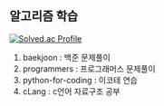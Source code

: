 ## 알고리즘 학습

[![Solved.ac Profile](http://mazassumnida.wtf/api/v2/generate_badge?boj=reozt599)](https://solved.ac/reozt599/)

1. baekjoon : 백준 문제풀이
2. programmers : 프로그래머스 문제풀이
3. python-for-coding : 이코테 연습
4. cLang : c언어 자료구조 공부
